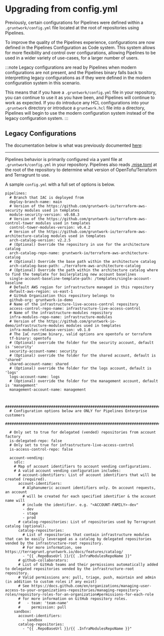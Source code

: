 # Upgrading from config.yml

Previously, certain configurations for Pipelines were defined within a `.gruntwork/config.yml` file located at the root of repositories using Pipelines.

To improve the quality of the Pipelines experience, configurations are now defined in the Pipelines Configuration as Code system. This system allows for more flexibility and control over configurations, allowing Pipelines to be used in a wider variety of use-cases, for a larger number of users.

:::note
Legacy configurations are read by Pipelines when modern configurations are not present, and the Pipelines binary falls back to interpretting legacy configurations as if they were defined in the modern configuration system in this scenario.

This means that if you have a `.gruntwork/config.yml` file in your repository, you can continue to use it as you have been, and Pipelines will continue to work as expected. If you do introduce any HCL configurations into your `.gruntwork` directory or introduce a `gruntwork.hcl` file into a directory, Pipelines will begin to use the modern configuration system instead of the legacy configuration system.
:::

## Legacy Configurations

The documentation below is what was previously documented [here](../overview/configuration.md):

---

Pipelines behavior is primarily configured via a yaml file at `.gruntwork/config.yml` in your repository. Pipelines also reads [.mise.toml](https://docs.gruntwork.io/pipelines/upgrading/upgrading-from-infrastructure-pipelines#adding-misetoml) at the root of the repository to determine what version of OpenTofu/Terraform and Terragrunt to use.

A sample `config.yml` with a full set of options is below.

```
pipelines:
  # Branch that IAC is deployed from
  deploy-branch-name: main
  # Version of the https://github.com/gruntwork-io/terraform-aws-security modules used in templates
  module-security-version: v0.68.3
  # Version of the https://github.com/gruntwork-io/terraform-aws-control-tower modules used in templates
  control-tower-modules-version: v0.4.2
  # Version of the https://github.com/gruntwork-io/terraform-aws-architecture-catalog modules used in templates
  arch-catalog-version: v2.2.5
  # (Optional) Override the repository in use for the architecture catalog
  arch-catalog-repo-name: gruntwork-io/terraform-aws-architecture-catalog
  # (Optional) Override the base path within the architecture catalog
  arch-catalog-base-path: ./terraform-aws-architecture-catalog
  # (Optional) Override the path within the architecture catalog where to find the template for boilerplating new account baselines
  single-account-baseline-template-path: /templates/single-account-baseline
  # Default AWS region for infrastructure managed in this repository
  default-aws-region: us-east-1
  # GitHub Organization this repository belongs to
  github-org: gruntwork-io-demo
  # Name of the infrastructure-live-access-control repository
  access-control-repo-name: infrastructure-live-access-control
  # Name of the infrastructure-modules repository
  infra-modules-repo-name: infrastructure-modules
  # Version of the https://github.com/gruntwork-io-demo/infrastructure-modules modules used in templates
  infra-modules-release-version: v0.1.0
  # The IaC runtime binary, valid options are opentofu or terraform
  tf-binary: opentofu
  # (Optional) override the folder for the security account, default is 'security'
  security-account-name: security
  # (Optional) override the folder for the shared account, default is 'shared'
  shared-account-name: shared
  # (Optional) override the folder for the logs account, default is 'logs'
  logs-account-name: logs
  # (Optional) override the folder for the management account, default is 'management'
  management-account-name: management


  ###########################################################################
  # Configuration options below are ONLY for Pipelines Enterprise customers
  ###########################################################################

  # Only set to true for delegated (vended) repositories from account factory
  is-delegated-repo: false
  # Only set to true for infrastructure-live-access-control
  is-access-control-repo: false

  account-vending:
    sdlc:
    # Map of account identifiers to account vending configurations.
    # A valid account vending configuration includes:
      # account-identifiers: List of account identifiers that will be created (required).
      account-identifiers:
        # Alphanumeric account identifiers only. On account requests, an account
        # will be created for each specified identifier & the account name will
        # include the identifier. e.g. "<ACCOUNT-FAMILY>-dev"
        - dev
        - stage
        - prod
      # catalog-repositories: List of repositories used by Terragrunt catalog (optional).
      catalog-repositories:
        # List of repositories that contain infrastructure modules that can be easily leveraged as a catalog by delegated repositories vended by the infrastructure-root repository.
        # For more information, see https://terragrunt.gruntwork.io/docs/features/catalog/
        - "{{ .RepoBaseUrl }}/{{ .InfraModulesRepoName }}"
      # github-collaborators:
      # List of GitHub teams and their permissions automatically added to delegated repositories vended by the infrastructure-root repository.
      # Valid permissions are: pull, triage, push, maintain and admin (in addition to custom roles if any exist)
      # See https://docs.github.com/en/organizations/managing-user-access-to-your-organizations-repositories/managing-repository-roles/repository-roles-for-an-organization#permissions-for-each-role
      # for more information on GitHub repository roles.
      #   - team: 'team-name'
      #     permission: pull
    sandbox:
      account-identifiers:
        - sandbox
      catalog-repositories:
        - "{{ .RepoBaseUrl }}/{{ .InfraModulesRepoName }}"
```



<!-- ##DOCS-SOURCER-START
{
  "sourcePlugin": "local-copier",
  "hash": "f435f624f3714bf3f85ff152487b2d19"
}
##DOCS-SOURCER-END -->
